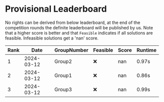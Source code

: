 # Provisional Leaderboard

No rights can be derived from below leaderboard, at the end of the competition rounds the definite leaderboard will be published by us. Note that a higher score is better and that `Feasible` indicates if all solutions are feasible. Infeasible solutions get a 'nan' score.

<!-- LEADERBOARD_START -->
| Rank | Date | GroupNumber | Feasible | Score | Runtime |
| ------ | ------------ | ------------------- |-------------| ------- | ------- |
| 1 | 2024-03-12 | Group2 | ❌ | nan | 0.97s |
| 2 | 2024-03-12 | Group1 | ❌ | nan | 0.86s |
| 3 | 2024-03-12 | Group3 | ❌ | nan | 0.99s |
<!-- LEADERBOARD_END -->
